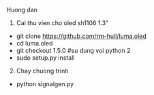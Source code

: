 Huong dan
1. Cai thu vien cho oled sh1106 1.3"
+ git clone https://github.com/rm-hull/luma.oled
+ cd luma.oled
+ git checkout 1.5.0 #su dung voi python 2
+ sudo setup.py install

2. Chay chuong trinh
+ python signalgen.py
